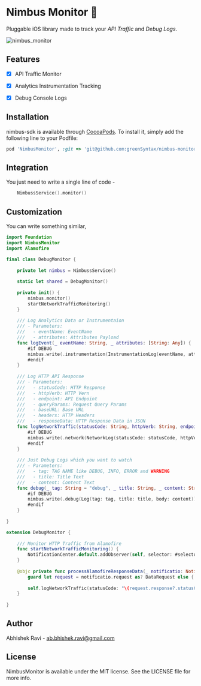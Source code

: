 # Nimbus Monitor 🐝
Pluggable iOS library made to track your *API Traffic* and *Debug Logs*.

![nimbus_monitor](https://res.cloudinary.com/greensyntax-co-in/image/upload/v1702235960/github/stb1d8esgowa2mycg03g.jpg)

## Features

- [x] API Traffic Monitor
- [x] Analytics Instrumentation Tracking
- [x] Debug Console Logs



## Installation

nimbus-sdk is available through [CocoaPods](https://cocoapods.org). To install
it, simply add the following line to your Podfile:

```ruby
pod 'NimbusMonitor', :git => 'git@github.com:greenSyntax/nimbus-monitor.git', :tag => '1.0.9'
```


## Integration

You just need to write a single line of code - 

```swift
    NimbussService().monitor()
```

## Customization

You can write something similar,
```swift
import Foundation
import NimbusMonitor
import Alamofire

final class DebugMonitor {
    
    private let nimbus = NimbussService()
    
    static let shared = DebugMonitor()
    
    private init() {
        nimbus.monitor()
        startNetworkTrafficMonitoring()
    }
    
    /// Log Analytics Data or Instrumentaion
    /// - Parameters:
    ///   - eventName: EventName
    ///   - attributes: Attributes Payload
    func logEvent(_ eventName: String, _ attributes: [String: Any]) {
        #if DEBUG
        nimbus.write(.instrumentation(InstrumentationLog(eventName, attributes)))
        #endif
    }
    
    /// Log HTTP API Response
    /// - Parameters:
    ///   - statusCode: HTTP Response
    ///   - httpVerb: HTTP Vern
    ///   - endpoint: API Endpoint
    ///   - queryParams: Request Query Params
    ///   - baseURL: Base URL
    ///   - headers: HTTP Headers
    ///   - responseData: HTTP Response Data in JSON
    func logNetworkTraffic(statusCode: String, httpVerb: String, endpoint: String, queryParams: [String: Any], baseURL: String, headers: [String: String], responseData: Data ) {
        #if DEBUG
        nimbus.write(.network(NetworkLog(statusCode: statusCode, httpVerb: httpVerb, endpoint: endpoint, queryParams: queryParams, baseURL: baseURL, headers: headers, jsonRepsonse: responseData)))
        #endif
    }
    
    /// Just Debug Logs which you want to watch
    /// - Parameters:
    ///   - tag: TAG NAME like DEBUG, INFO, ERROR and WARNING
    ///   - title: Title Text
    ///   - content: Content Text
    func debug(_ tag: String = "debug", _ title: String, _ content: String) {
        #if DEBUG
        nimbus.write(.debug(Log(tag: tag, title: title, body: content)))
        #endif
    }
    
}

extension DebugMonitor {
    
    /// Monitor HTTP Traffic from Alamofire
    func startNetworkTrafficMonitoring() {
        NotificationCenter.default.addObserver(self, selector: #selector(processAlamofireResponseData), name: Alamofire.Request.didCompleteTaskNotification, object: nil)
    }
    
    @objc private func processAlamofireResponseData(_ notificatio: Notification) {
        guard let request = notificatio.request as? DataRequest else { return }
        
        self.logNetworkTraffic(statusCode: "\(request.response?.statusCode ?? 0)", httpVerb: request.request?.httpMethod ?? "NA", endpoint: request.request?.url?.lastPathComponent ?? "NA", queryParams: [:], baseURL: request.request?.url?.absoluteString ?? "NA", headers: request.request?.allHTTPHeaderFields ?? [:], responseData: request.data ?? Data())
    }
    
}

```

## Author

Abhishek Ravi - ab.bhishek.ravi@gmail.com

## License

NimbusMonitor is available under the MIT license. See the LICENSE file for more info.

